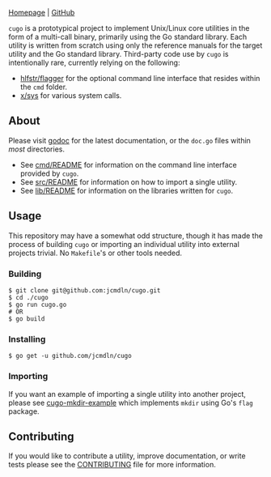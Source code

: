 [Homepage](https://cugo.io) | [GitHub](https://github.com/jcmdln/cugo)


`cugo` is a prototypical project to implement Unix/Linux core utilities
in the form of a multi-call binary, primarily using the Go standard 
library. Each utility is written from scratch using only the reference 
manuals for the target utility and the Go standard library. Third-party
code use by `cugo` is intentionally rare, currently relying on the
following:

* [hlfstr/flagger](https://github.com/hlfstr/flagger) for the optional
command line interface that resides within the `cmd` folder.
* [x/sys](https://godoc.org/golang.org/x/sys) for various system calls.


## About
Please visit [godoc](https://godoc.org/github.com/jcmdln/cugo) for the
latest documentation, or the `doc.go` files within _most_ directories.

* See [cmd/README](cmd/README.md) for information on the command line
interface provided by `cugo`.
* See [src/README](src/README.md) for information on how to import a 
single utility.
* See [lib/README](lib/README.md) for information on the libraries 
written for `cugo`.


## Usage
This repository may have a somewhat odd structure, though it has made
the process of building `cugo` or importing an individual utility into
external projects trivial. No `Makefile`'s or other tools needed.

### Building

	$ git clone git@github.com:jcmdln/cugo.git
	$ cd ./cugo
	$ go run cugo.go
	# OR 
	$ go build

### Installing

	$ go get -u github.com/jcmdln/cugo

### Importing
If you want an example of importing a single utility into another 
project, please see [cugo-mkdir-example](https://github.com/jcmdln/cugo-mkdir-example)
which implements `mkdir` using Go's `flag` package.


## Contributing
If you would like to contribute a utility, improve documentation, or
write tests please see the [CONTRIBUTING](CONTRIBUTING.md) file for more
information.
